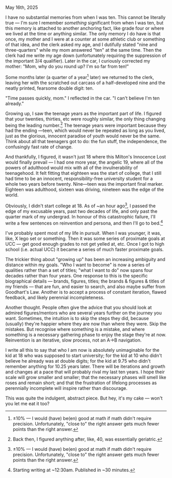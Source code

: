 May 16th, 2025

I have no substantial memories from when I was ten. This cannot be literally true — I'm sure I remember *something* significant from when I was ten, but this memory is attached to another anchoring fact, like grade four or where we lived at the time or anything similar. The only memory I do have is that once, my mother and I were at a counter at some athletic club or something of that idea, and the clerk asked my age, and I dutifully stated "nine and three-quarters" while my mom answered "ten" at the same time. Then the clerk had me write my age down (unfortunately requiring the suppression of the important 3/4 qualifier). Later in the car, I curiously corrected my mother: "Mom, why do you round up? I'm so far from ten!"

Some months later (a quarter of a year[^1] later) we returned to the clerk, leaving her with the scratched out carcass of a half-developed nine and the neatly printed, fearsome double digit: ten.

"Time passes quickly, mom." I reflected in the car. "I can't believe I'm ten already."

Growing up, I saw the teenage years as the important part of life. I figured that your twenties, thirties, etc were roughly similar, the only thing changing being the leading number.[^2] The teenage years were important because they had the ending —teen, which would never be repeated as long as you lived, just as the glorious, innocent paradise of youth would never be the same. Think about all that teenagers got to do: the fun stuff, the independence, the confusingly fast rate of change. 

And thankfully, I figured, it wasn't just 18 where this Milton's Innocence Lost would finally prevail — I had one more year, the angelic 19, where all of the powers of adulthood would mix with all of the invulnerability of teenagehood.  It felt fitting that eighteen was the start of college, that I still had time to be an innocent, responsibility-free university student for a whole two years before twenty. Nine—teen was the important final marker. Eighteen was adulthood, sixteen was driving, nineteen was the edge of the world.

Obviously, I didn't start college at 18. As of ~an hour ago[^1], I passed the edge of my excusable years, past two decades of life, and only past the quarter mark of my undergrad. In honour of this catastrophic failure, I'll write a few sentences on reinvention and persona, and then I'll go to bed.[^3]

I've probably spent most of my life in pursuit. When I was younger, it was, like, X lego set or something. Then it was some series of proximate goals at UCC — get good enough grades to not get yelled at, etc. Once I got to high school (i.e. actual UCC) it became a series of much faster proximate goals.

The trickier thing about "growing up" has been an increasing ambiguity and distance within my goals. "Who I want to become" is now a series of qualities rather than a set of titles; "what I want to do" now spans four decades rather than four years. One response to this is the specific biographical details — brands, figures, titles; the brands & figures & titles of my friends — that are fun, and easier to search, and also maybe suffer from Goodhart's Law. Another is to accept a process of constant iteration, flawed feedback, and likely perennial incompleteness. 

Another thought. People often give the advice that you should look at admired figures/mentors who are several years further on the journey you want. Sometimes, the intuition is to skip the steps they did, because (usually) they're happier where they are now than where they were. Skip the mistakes. But recognise where something is a mistake, and where something is a necessary gathering phase to enjoy the stage they're at now. Reinvention is an iterative, slow process, not an A->B navigation. 

I write all this to say that who I am now is absolutely unimaginable for the kid at 18 who was supposed to start university; for the kid at 10 who didn't believe he already was at double digits; for the kid at 9.75 who didn't remember anything for 10.25 years later. There will be iterations and growth and changes at a pace that will probably rival my last ten years. I hope their scale will grow smaller and smaller; that the necessary phases will smell like roses and remain short; and that the frustration of lifelong processes as perennially incomplete will inspire rather than discourage. 

This was quite the indulgent, abstract piece. But hey, it's my cake — won't you let me eat it too?

[^1]: ±10% — I would (have) be(en) good at math if math didn't require precision. Unfortunately, "close to" the right answer gets much fewer points than the right answer.
[^2]: Back then, I figured anything after, like, 40, was essentially geriatric. 
[^3]: Starting writing at ~12:30am. Published in ~30 minutes.